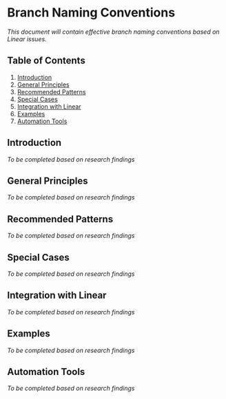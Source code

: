 # Branch Naming Conventions

*This document will contain effective branch naming conventions based on Linear issues.*

## Table of Contents

1. [Introduction](#introduction)
2. [General Principles](#general-principles)
3. [Recommended Patterns](#recommended-patterns)
4. [Special Cases](#special-cases)
5. [Integration with Linear](#integration-with-linear)
6. [Examples](#examples)
7. [Automation Tools](#automation-tools)

## Introduction

*To be completed based on research findings*

## General Principles

*To be completed based on research findings*

## Recommended Patterns

*To be completed based on research findings*

## Special Cases

*To be completed based on research findings*

## Integration with Linear

*To be completed based on research findings*

## Examples

*To be completed based on research findings*

## Automation Tools

*To be completed based on research findings*


